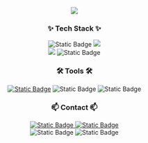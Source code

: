 <div align="center">
  <img src="https://capsule-render.vercel.app/api?type=waving&height=300&color=gradient&text=Woojin's%20Github">
</div>
<!--
<div align="center">
  <a href="https://git.io/typing-svg"><img src="https://readme-typing-svg.demolab.com?        font=Fira+Code&pause=1000&color=AC9BF7&center=true&random=false&width=435&lines=Welcome+to+my+Github!;%EC%95%88%EB%85%95%ED%95%98%EC%84%B8%EC%9A%94!+%EB%B0%98%EA%B0%91%EC%8A%B5%EB%8B%88%EB%8B%A4!" alt="Typing SVG" /></a>
</div>
<br>
-->

<h3 align="center">✨ Tech Stack ✨</h3>
<div align="center">
  <img alt="Static Badge" src="https://img.shields.io/badge/SpringBoot-%236DB33F?style=for-the-badge&logo=springboot&logoColor=FFFFFF">
  <img src="https://img.shields.io/badge/java-DF0522?style=for-the-badge&logo=java">
</div>
<div align="center">
  
  <img src="https://img.shields.io/badge/mysql-4479A1?style=for-the-badge&logo=mysql&logoColor=white">
  <img alt="Static Badge" src="https://img.shields.io/badge/gradle-%2302303A?style=for-the-badge&logo=gradle&logoColor=FFFFFF">
</div>

<div align="center">
  <h3>🛠 Tools 🛠</h3>
  <a href="https://www.notion.so/2a6a128fc7e64991a66249b8f10259af?pvs=4"><img alt="Static Badge" src="https://img.shields.io/badge/Notion-000000?style=for-the-badge&logo=notion"></a>
  <img alt="Static Badge" src="https://img.shields.io/badge/Git-%23F05032?style=for-the-badge&logo=git&logoColor=FFFFFF">
  <img alt="Static Badge" src="https://img.shields.io/badge/intellijidea-000000?style=for-the-badge&logo=intellijidea&logoColor=FFFFFF">
</div>

<h3 align="center">📫 Contact 📫</h3>
<div align="center">
  <a href="https://www.instagram.com/kwj_daily/">
    <img alt="Static Badge" src="https://img.shields.io/badge/kwj_daily-E4405F?style=for-the-badge&logo=instagram&logoColor=%23ffffff">
  </a>
  <a href="mailto:rladnwlsok@naver.com">
    <img alt="Static Badge" src="https://img.shields.io/badge/rladnwlsok@naver.com-03C75A?style=for-the-badge&logo=gmail&logoColor=%23ffffff">
  </a>
</div>

<div align="center">
  <img alt="Static Badge" src="https://github-readme-stats.vercel.app/api?username=kwj0605&show_icons=true">
  <img alt="Static Badge" src="https://github-readme-stats.vercel.app/api/top-langs/?username=kwj0605&langs_count=8">
</div>




<!--
**kwj0605/kwj0605** is a ✨ _special_ ✨ repository because its `README.md` (this file) appears on your GitHub profile.

Here are some ideas to get you started:

<a href="버튼을 눌렀을 때 이동할 링크" target="_blank"><img src="https://img.shields.io/badge/뱃지레이블-배경색?style=뱃지모양&logo=로고&logoColor=로고색상"/></a>

- 🔭 I’m currently working on ...
- 🌱 I’m currently learning ...
- 👯 I’m looking to collaborate on ...
- 🤔 I’m looking for help with ...
- 💬 Ask me about ...
- 📫 How to reach me: ...
- 😄 Pronouns: ...
- ⚡ Fun fact: ...
-->
